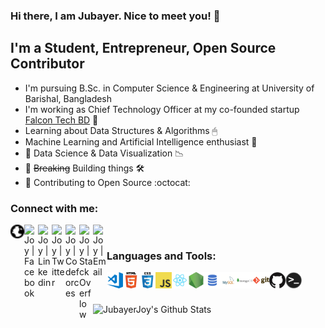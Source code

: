 ### Hi there, I am Jubayer. Nice to meet you! 👋

## I'm a Student, Entrepreneur, Open Source Contributor

- I'm pursuing B.Sc. in Computer Science & Engineering at University of Barishal, Bangladesh
- I'm working as Chief Technology Officer at my co-founded startup [Falcon Tech BD][falcontechbd] 🚀
- Learning about Data Structures & Algorithms 🖱
- Machine Learning and Artificial Intelligence enthusiast 🤖
- 🖤 Data Science & Data Visualization 📉
- 🖤 <strike>Breaking</strike> Building things 🛠️
- 🖤 Contributing to Open Source :octocat:

### Connect with me:

[<img align="left" alt="Portfolio" width="22px" src="https://raw.githubusercontent.com/iconic/open-iconic/master/svg/globe.svg" />][portfolio]
[<img align="left" alt="Joy | Facebook"    width="22px" src="https://cdn.jsdelivr.net/npm/simple-icons@v3/icons/facebook.svg" />  ][facebook]
[<img align="left" alt="Joy | Linkedin"    width="22px" src="https://cdn.jsdelivr.net/npm/simple-icons@v3/icons/linkedin.svg" />  ][linkedin]
[<img align="left" alt="Joy | Twitter"     width="22px" src="https://cdn.jsdelivr.net/npm/simple-icons@v3/icons/twitter.svg" />   ][twitter]
[<img align="left" alt="Joy | Codeforces"  width="22px" src="https://cdn.jsdelivr.net/npm/simple-icons@v3/icons/codeforces.svg" />][codeforces]
[<img align="left" alt="Joy | StackOverflow" width="22px" src="https://cdn.jsdelivr.net/npm/simple-icons@v3/icons/stackoverflow.svg" />][StackOverflow]
[<img align="left" alt="Joy | Email" width="22px" src="https://cdn.jsdelivr.net/npm/simple-icons@v3/icons/gmail.svg" />][mail]
<br>

### Languages and Tools:

[<img align="left" alt="Visual Studio Code" width="26px" src="https://raw.githubusercontent.com/github/explore/80688e429a7d4ef2fca1e82350fe8e3517d3494d/topics/visual-studio-code/visual-studio-code.png" />][linkedin]
[<img align="left" alt="HTML5" width="26px" src="https://raw.githubusercontent.com/github/explore/80688e429a7d4ef2fca1e82350fe8e3517d3494d/topics/html/html.png" />][linkedin]
[<img align="left" alt="CSS3" width="26px" src="https://raw.githubusercontent.com/github/explore/80688e429a7d4ef2fca1e82350fe8e3517d3494d/topics/css/css.png" />][linkedin]
[<img align="left" alt="JavaScript" width="26px" src="https://raw.githubusercontent.com/github/explore/80688e429a7d4ef2fca1e82350fe8e3517d3494d/topics/javascript/javascript.png" />][linkedin]
[<img align="left" alt="React" width="26px" src="https://raw.githubusercontent.com/github/explore/80688e429a7d4ef2fca1e82350fe8e3517d3494d/topics/react/react.png" />][linkedin]
[<img align="left" alt="Node.js" width="26px" src="https://raw.githubusercontent.com/github/explore/80688e429a7d4ef2fca1e82350fe8e3517d3494d/topics/nodejs/nodejs.png" />][linkedin]
[<img align="left" alt="SQL" width="26px" src="https://raw.githubusercontent.com/github/explore/80688e429a7d4ef2fca1e82350fe8e3517d3494d/topics/sql/sql.png" />][linkedin]
[<img align="left" alt="MySQL" width="26px" src="https://raw.githubusercontent.com/github/explore/80688e429a7d4ef2fca1e82350fe8e3517d3494d/topics/mysql/mysql.png" />][linkedin]
[<img align="left" alt="MongoDB" width="26px" src="https://raw.githubusercontent.com/github/explore/80688e429a7d4ef2fca1e82350fe8e3517d3494d/topics/mongodb/mongodb.png" />][linkedin]
[<img align="left" alt="Git" width="26px" src="https://raw.githubusercontent.com/github/explore/80688e429a7d4ef2fca1e82350fe8e3517d3494d/topics/git/git.png" />][linkedin]
[<img align="left" alt="GitHub" width="26px" src="https://raw.githubusercontent.com/github/explore/78df643247d429f6cc873026c0622819ad797942/topics/github/github.png" />][linkedin]
[<img align="left" alt="HTML5" width="26px" src="https://raw.githubusercontent.com/github/explore/80688e429a7d4ef2fca1e82350fe8e3517d3494d/topics/terminal/terminal.png" />][linkedin]

<br>
<br>
<br>
<img align="left" alt="JubayerJoy's Github Stats" src="https://github-readme-stats.vercel.app/api?username=JubayerJoy&show_icons=true&hide_border=true" />



[falcontechbd]: https://falcontech.com.bd
[portfolio]: https://falcontech.com.bd/joy
[facebook]: https://www.facebook.com/jubayer.joy.50
[linkedin]: https://www.linkedin.com/in/jubayer-joy
[twitter]: https://twitter.com/JubayerJoy_
[codeforces]: https://codeforces.com/profile/Joy
[StackOverflow]: https://stackoverflow.com/users/6262464/jubayer-abdullah-joy
[mail]: mailto:joy.cse5.bu@gmail.com

<!--
**JubayerJoy/jubayerjoy** is a ✨ _special_ ✨ repository because its `README.md` (this file) appears on your GitHub profile.

Here are some ideas to get you started:

- 🔭 I’m currently working on ...
- 🌱 I’m currently learning ...
- 👯 I’m looking to collaborate on ...
- 🤔 I’m looking for help with ...
- 💬 Ask me about ...
- 📫 How to reach me: ...
- 😄 Pronouns: ...
- ⚡ Fun fact: ...
Student, Computer Science & Engineering, University of Barishal
• CTO, @FalconTechBD
• 🖤 problem-solving, machine-learning, artificial-intelligence and ☕️
-->
